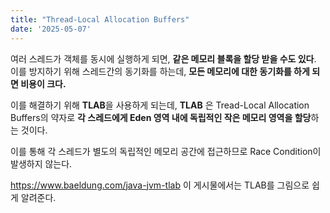 ```yaml
---
title: "Thread-Local Allocation Buffers"
date: '2025-05-07'
---
```


여러 스레드가 객체를 동시에 실행하게 되면, **같은 메모리 블록을 할당 받을 수도 있다**. 이를 방지하기 위해 스레드간의 동기화를 하는데, **모든 메모리에 대한 동기화를 하게 되면 비용이 크다.** 

이를 해결하기 위해 **TLAB**을 사용하게 되는데, **TLAB** 은 Tread-Local Allocation Buffers의 약자로 **각 스레드에게 Eden 영역 내에 독립적인 작은 메모리 영역을 할당**하는 것이다.

이를 통해 각 스레드가 별도의 독립적인 메모리 공간에 접근하므로 Race Condition이 발생하지 않는다.

https://www.baeldung.com/java-jvm-tlab 이 게시물에서는 TLAB를 그림으로 쉽게 알려준다.
